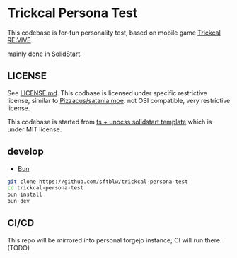 # Trickcal Persona Test

This codebase is for-fun personality test, based on mobile game [Trickcal RE:VIVE](https://www.trickcal.com/).

mainly done in [SolidStart](https://start.solidjs.com/).

## LICENSE

See [LICENSE.md](./LICENSE.md). This codbase is licensed under specific restrictive license, similar to [Pizzacus/satania.moe](https://github.com/Pizzacus/satania.moe). not OSI compatible, very restrictive license.

This codebase is started from [ts + unocss solidstart template](https://github.com/solidjs/solid-start/tree/v1.0.0/examples/with-unocss) which is under MIT license.

## develop

- [Bun](https://bun.sh/)

```bash
git clone https://github.com/sftblw/trickcal-persona-test
cd trickcal-persona-test
bun install
bun dev
```

## CI/CD

This repo will be mirrored into personal forgejo instance; CI will run there. (TODO)